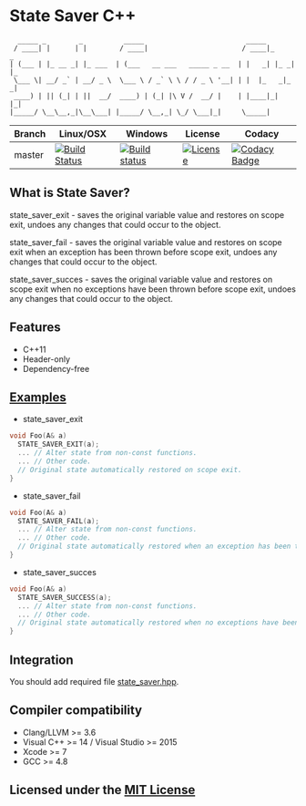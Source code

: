 # State Saver C++

```text
  _____ _        _          _____                         _____
 / ____| |      | |        / ____|                       / ____|_     _
| (___ | |_ __ _| |_ ___  | (___   __ ___   _____ _ __  | |   _| |_ _| |_
 \___ \| __/ _` | __/ _ \  \___ \ / _` \ \ / / _ \ '__| | |  |_   _|_   _|
 ____) | || (_| | ||  __/  ____) | (_| |\ V /  __/ |    | |____|_|   |_|
|_____/ \__\__,_|\__\___| |_____/ \__,_| \_/ \___|_|     \_____|
```

Branch | Linux/OSX | Windows | License | Codacy
-------|-----------|---------|---------|-------
master |[![Build Status](https://travis-ci.org/Neargye/state_saver.svg?branch=master)](https://travis-ci.org/Neargye/state_saver)|[![Build status](https://ci.appveyor.com/api/projects/status/64trm7iqd1a9gg6u/branch/master?svg=true)](https://ci.appveyor.com/project/Neargye/state-saver/branch/master)|[![License](https://img.shields.io/github/license/Neargye/state_saver.svg)](LICENSE)|[![Codacy Badge](https://api.codacy.com/project/badge/Grade/d5ef10058bf44e57acc657d106aa2522)](https://www.codacy.com/app/Neargye/state_saver?utm_source=github.com&amp;utm_medium=referral&amp;utm_content=Neargye/state_saver&amp;utm_campaign=Badge_Grade)

## What is State Saver?

state_saver_exit - saves the original variable value and restores on scope exit, undoes any changes that could occur to the object.

state_saver_fail - saves the original variable value and restores on scope exit when an exception has been thrown before scope exit, undoes any changes that could occur to the object.

state_saver_succes - saves the original variable value and restores on scope exit when no exceptions have been thrown before scope exit, undoes any changes that could occur to the object.

## Features

* C++11
* Header-only
* Dependency-free

## [Examples](example)

* state_saver_exit
```cpp
void Foo(A& a)
  STATE_SAVER_EXIT(a);
  ... // Alter state from non-const functions.
  ... // Other code.
  // Original state automatically restored on scope exit.
}
```

* state_saver_fail
```cpp
void Foo(A& a)
  STATE_SAVER_FAIL(a);
  ... // Alter state from non-const functions.
  ... // Other code.
  // Original state automatically restored when an exception has been thrown.
}
```

* state_saver_succes
```cpp
void Foo(A& a)
  STATE_SAVER_SUCCESS(a);
  ... // Alter state from non-const functions.
  ... // Other code.
  // Original state automatically restored when no exceptions have been thrown.
}
```

## Integration

You should add required file [state_saver.hpp](include/state_saver.hpp).

## Compiler compatibility

* Clang/LLVM >= 3.6
* Visual C++ >= 14 / Visual Studio >= 2015
* Xcode >= 7
* GCC >= 4.8

## Licensed under the [MIT License](LICENSE)
